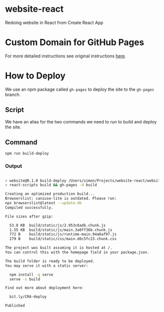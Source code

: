 # website-react
Redoing website in React from Create React App

# Custom Domain for GitHub Pages
For more detailed instructions see original instructions [here](https://help.github.com/en/github/working-with-github-pages/managing-a-custom-domain-for-your-github-pages-site).

# How to Deploy
We use an npm package called `gh-pages` to deploy the site to the `gh-pages`
branch.

## Script
We have an alias for the two commands we need to run to build and deploy the
site.

## Command
```bash
npm run build-deploy
```

### Output
```bash

> website@0.1.0 build-deploy /Users/simon/Projects/website-react/website
> react-scripts build && gh-pages -d build

Creating an optimized production build...
Browserslist: caniuse-lite is outdated. Please run:
npx browserslist@latest --update-db
Compiled successfully.

File sizes after gzip:

  53.8 KB  build/static/js/2.953c6adb.chunk.js
  1.55 KB  build/static/js/main.3a0ff36b.chunk.js
  772 B    build/static/js/runtime-main.94a6af97.js
  279 B    build/static/css/main.d6c5fc23.chunk.css

The project was built assuming it is hosted at /.
You can control this with the homepage field in your package.json.

The build folder is ready to be deployed.
You may serve it with a static server:

  npm install -g serve
  serve -s build

Find out more about deployment here:

  bit.ly/CRA-deploy

Published
```
